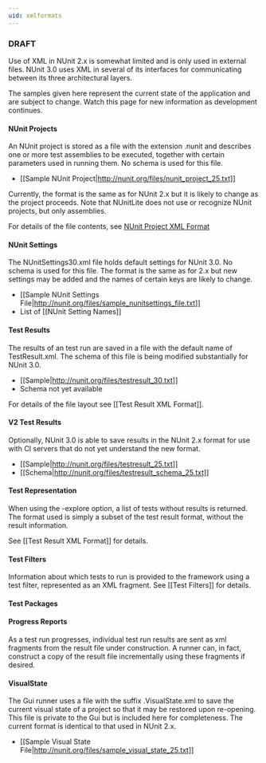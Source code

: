```yaml
---
uid: xmlformats
---
```


### DRAFT
Use of XML in NUnit 2.x is somewhat limited and is only used in external files. NUnit 3.0 uses XML in several of its interfaces for communicating between its three architectural layers.

The samples given here represent the current state of the application and are subject to change. Watch this page for new information as development continues.

#### NUnit Projects

An NUnit project is stored as a file with the extension .nunit and describes one or more test assemblies to be executed, together with certain parameters used in running them. No schema is used for this file.

  * [[Sample NUnit Project|http://nunit.org/files/nunit_project_25.txt]] 

Currently, the format is the same as for NUnit 2.x but it is likely to change as the project proceeds. Note that NUnitLite does not use or recognize NUnit projects, but only assemblies.

For details of the file contents, see [NUnit Project XML Format](xref:nunitprojectxmlformat)

#### NUnit Settings

The NUnitSettings30.xml file holds default settings for NUnit 3.0. No schema is used for this file. The format is the same as for 2.x but new settings may be added and the names of certain keys are likely to change.

  * [[Sample NUnit Settings File|http://nunit.org/files/sample_nunitsettings_file.txt]]
  * List of [[NUnit Setting Names]]

#### Test Results

The results of an test run are saved in a file with the default name of TestResult.xml. The schema of this file is being modified substantially for NUnit 3.0.

  * [[Sample|http://nunit.org/files/testresult_30.txt]]
  * Schema not yet available

For details of the file layout see [[Test Result XML Format]].

#### V2 Test Results

Optionally, NUnit 3.0 is able to save results in the NUnit 2.x format for use with CI servers that do not yet understand the new format.

  * [[Sample|http://nunit.org/files/testresult_25.txt]]
  * [[Schema|http://nunit.org/files/testresult_schema_25.txt]]

#### Test Representation

When using the -explore option, a list of tests without results is returned. The format used is simply a subset of the test result format, without the result information.

See [[Test Result XML Format]] for details.

#### Test Filters

Information about which tests to run is provided to the framework using a test filter, represented as an XML fragment. See [[Test Filters]] for details.

#### Test Packages

#### Progress Reports

As a test run progresses, individual test run results are sent as xml fragments from the result file under construction. A runner can, in fact, construct a copy of the result file incrementally using these fragments if desired.

#### VisualState

The Gui runner uses a file with the suffix .VisualState.xml to save the current visual state of a project so that it may be restored upon re-opening. This file is private to the Gui but is included here for completeness. The current format is identical to that used in NUnit 2.x.

  * [[Sample Visual State File|http://nunit.org/files/sample_visual_state_25.txt]]

